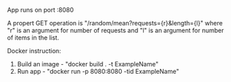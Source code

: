 App runs on port :8080

A propert GET operation is "/random/mean?requests={r}&length={l}" where "r" is an argument for number of requests and "l" is an argument for number of items in the list.


Docker instruction:

  1) Build an image - "docker build . -t ExampleName"
  2) Run app - "docker run -p 8080:8080 -tid ExampleName"

